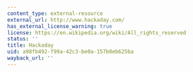 ```yaml
---
content_type: external-resource
external_url: http://www.hackaday.com/
has_external_license_warning: true
license: https://en.wikipedia.org/wiki/All_rights_reserved
status: ''
title: Hackaday
uid: a98fb492-f99a-42c3-be0a-157b0eb625ba
wayback_url: ''
---
```

